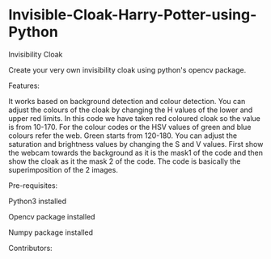 # Invisible-Cloak-Harry-Potter-using-Python

Invisibility Cloak

Create your very own invisibility cloak using python's opencv package.

Features:

It works based on background detection and colour detection.
You can adjust the colours of the cloak by changing the H values of the lower and upper red limits. In this code we have taken red coloured cloak so the value is from 10-170.
For the colour codes or the HSV values of green and blue colours refer the web. Green starts from 120-180.
You can adjust the saturation and brightness values by changing the S and V values.
First show the webcam towards the background as it is the mask1 of the code and then show the cloak as it the mask 2 of the code.
The code is basically the superimposition of the 2 images.

Pre-requisites:

Python3 installed

Opencv package installed

Numpy package installed

Contributors:
